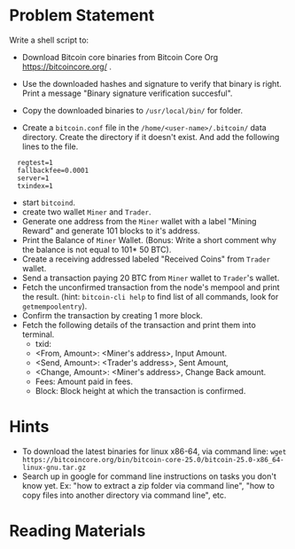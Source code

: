 # Problem Statement

Write a shell script to:

 - Download Bitcoin core binaries from Bitcoin Core Org https://bitcoincore.org/ .
 - Use the downloaded hashes and signature to verify that binary is right. Print a message "Binary signature verification succesful".
 - Copy the downloaded binaries to `/usr/local/bin/` for folder.

 - Create a `bitcoin.conf` file in the `/home/<user-name>/.bitcoin/` data directory. Create the directory if it doesn't exist. And add the following lines to the file.
  ```
    regtest=1
    fallbackfee=0.0001
    server=1
    txindex=1
  ```
  - start `bitcoind`.
  - create two wallet `Miner` and `Trader`.
  - Generate one address from the `Miner` wallet with a label "Mining Reward" and generate 101 blocks to it's address.
  - Print the Balance of `Miner` Wallet. (Bonus: Write a short comment why the balance is not equal to 101* 50 BTC).
  - Create a receiving addressed labeled "Received Coins" from `Trader` wallet.
  - Send a transaction paying 20 BTC from `Miner` wallet to `Trader`'s wallet.
  - Fetch the unconfirmed transaction from the node's mempool and print the result. (hint: `bitcoin-cli help` to find list of all commands, look for `getmempoolentry`).
  - Confirm the transaction by creating 1 more block.
  - Fetch the following details of the transaction and print them into terminal.
    - txid: <transaction id>
    - <From, Amount>: <Miner's address>, Input Amount.
    - <Send, Amount>: <Trader's address>, Sent Amount,
    - <Change, Amount>: <Miner's address>, Change Back amount.
    - Fees: Amount paid in fees.
    - Block: Block height at which the transaction is confirmed.


# Hints

- To download the latest binaries for linux x86-64, via command line: `wget https://bitcoincore.org/bin/bitcoin-core-25.0/bitcoin-25.0-x86_64-linux-gnu.tar.gz`
- Search up in google for command line instructions on tasks you don't know yet. Ex: "how to extract a zip folder via command line", "how to copy files into another directory via command line", etc.

# Reading Materials